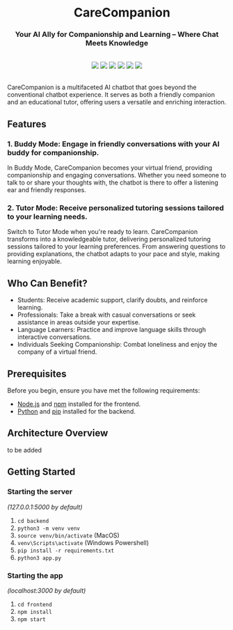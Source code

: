 <div align="center">
    <div id="user-content-toc">
      <ul>
          <summary><h1 style="display: inline-block; margin-bottom:0px">CareCompanion</h1></summary>
      </ul>
    </div>
    <h3>Your AI Ally for Companionship and Learning – Where Chat Meets Knowledge</h3>
<!--     <h4><i>Chatbot -----xxx</i></h4> -->
       <br>
    <img src="https://img.shields.io/badge/golang-%2300ADD8.svg?style=for-the-badge&logo=go&logoColor=white"/>
    <img src="https://img.shields.io/badge/next.js-000000?style=for-the-badge&logo=nextdotjs&logoColor=white"/>
    <img src="https://img.shields.io/badge/typescript-%23007ACC.svg?style=for-the-badge&logo=typescript&logoColor=white"/>
    <img src="https://img.shields.io/badge/react-%2320232a.svg?style=for-the-badge&logo=react&logoColor=%2361DAFB"/>
    <!-- <img src="https://img.shields.io/badge/express.js-%23404d59.svg?style=for-the-badge&logo=express&logoColor=%2361DAFB"/> -->
    <img src="https://img.shields.io/badge/docker-%230db7ed.svg?style=for-the-badge&logo=docker&logoColor=white"/>
    <!-- <img src="https://img.shields.io/badge/redis-%23DD0031.svg?style=for-the-badge&logo=redis&logoColor=white"/> -->
    <!-- <img src="https://img.shields.io/badge/redux-%23316192.svg?style=for-the-badge&logo=redux&logoColor=white"/> -->
    <img src="https://img.shields.io/badge/tailwindcss-%2338B2AC.svg?style=for-the-badge&logo=tailwind-css&logoColor=white"/>
    <br><br>
</div>

CareCompanion is a multifaceted AI chatbot that goes beyond the conventional chatbot experience. It serves as both a friendly companion and an educational tutor, offering users a versatile and enriching interaction. 

## Features
### 1. Buddy Mode: Engage in friendly conversations with your AI buddy for companionship.
In Buddy Mode, CareCompanion becomes your virtual friend, providing companionship and engaging conversations. Whether you need someone to talk to or share your thoughts with, the chatbot is there to offer a listening ear and friendly responses.   
### 2. Tutor Mode: Receive personalized tutoring sessions tailored to your learning needs.
Switch to Tutor Mode when you're ready to learn. CareCompanion transforms into a knowledgeable tutor, delivering personalized tutoring sessions tailored to your learning preferences. From answering questions to providing explanations, the chatbot adapts to your pace and style, making learning enjoyable.


## Who Can Benefit?
- Students: Receive academic support, clarify doubts, and reinforce learning.
- Professionals: Take a break with casual conversations or seek assistance in areas outside your expertise.
- Language Learners: Practice and improve language skills through interactive conversations.
- Individuals Seeking Companionship: Combat loneliness and enjoy the company of a virtual friend.


## Prerequisites
Before you begin, ensure you have met the following requirements:

- [Node.js](https://nodejs.org/) and [npm](https://www.npmjs.com/) installed for the frontend.
- [Python](https://www.python.org/) and [pip](https://pip.pypa.io/en/stable/) installed for the backend.

## Architecture Overview
to be added

## Getting Started

### Starting the server

_(127.0.0.1:5000 by default)_

1. `cd backend`
2. `python3 -m venv venv`
3. `source venv/bin/activate` (MacOS)
4. `venv\Scripts\activate` (Windows Powershell)
5. `pip install -r requirements.txt`
6. `python3 app.py`

### Starting the app

_(localhost:3000 by default)_

1. `cd frontend`
2. `npm install`
3. `npm start`

